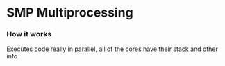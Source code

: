 # SMP Multiprocessing
### How it works
Executes code really in parallel, all of the cores have their stack and other info